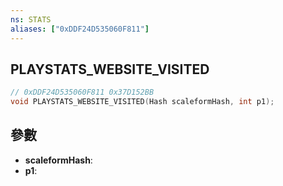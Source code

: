 ```yaml
---
ns: STATS
aliases: ["0xDDF24D535060F811"]
---
```

## PLAYSTATS_WEBSITE_VISITED

```c
// 0xDDF24D535060F811 0x37D152BB
void PLAYSTATS_WEBSITE_VISITED(Hash scaleformHash, int p1);
```


## 參數
* **scaleformHash**: 
* **p1**: 

